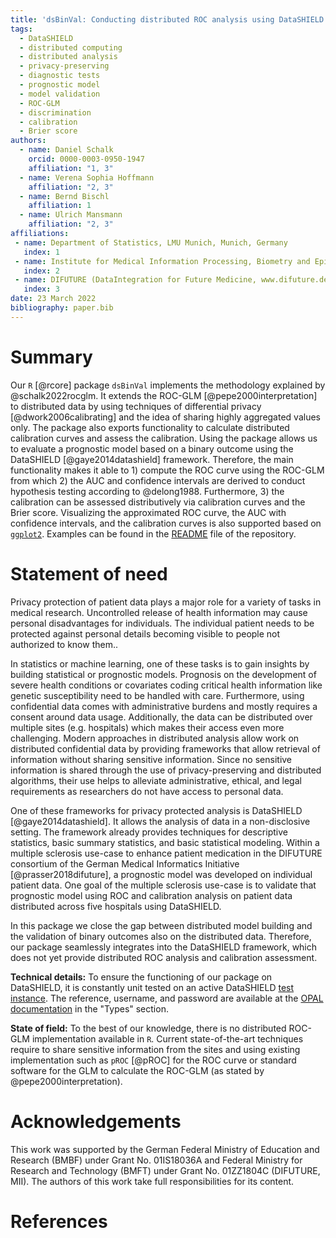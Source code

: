 ```yaml
---
title: 'dsBinVal: Conducting distributed ROC analysis using DataSHIELD'
tags:
  - DataSHIELD
  - distributed computing
  - distributed analysis
  - privacy-preserving
  - diagnostic tests
  - prognostic model
  - model validation
  - ROC-GLM
  - discrimination
  - calibration
  - Brier score
authors:
  - name: Daniel Schalk
    orcid: 0000-0003-0950-1947
    affiliation: "1, 3"
  - name: Verena Sophia Hoffmann
    affiliation: "2, 3"
  - name: Bernd Bischl
    affiliation: 1
  - name: Ulrich Mansmann
    affiliation: "2, 3"
affiliations:
 - name: Department of Statistics, LMU Munich, Munich, Germany
   index: 1
 - name: Institute for Medical Information Processing, Biometry and Epidemiology, LMU Munich, Munich, Germany
   index: 2
 - name: DIFUTURE (DataIntegration for Future Medicine, www.difuture.de), LMU Munich, Munich, Germany
   index: 3
date: 23 March 2022
bibliography: paper.bib
---
```


# Summary

Our `R` [@rcore] package `dsBinVal` implements the methodology explained by @schalk2022rocglm. It extends the ROC-GLM [@pepe2000interpretation] to distributed data by using techniques of differential privacy [@dwork2006calibrating] and the idea of sharing highly aggregated values only. The package also exports functionality to calculate distributed calibration curves and assess the calibration. Using the package allows us to evaluate a prognostic model based on a binary outcome using the DataSHIELD [@gaye2014datashield] framework. Therefore, the main functionality makes it able to 1) compute the ROC curve using the ROC-GLM from which 2) the AUC and confidence intervals are derived to conduct hypothesis testing according to @delong1988. Furthermore, 3) the calibration can be assessed distributively via calibration curves and the Brier score. Visualizing the approximated ROC curve, the AUC with confidence intervals, and the calibration curves is also supported based on [`ggplot2`](https://ggplot2.tidyverse.org/reference/ggplot.html). Examples can be found in the [README](https://github.com/difuture-lmu/dsBinVal) file of the repository.

# Statement of need

Privacy protection of patient data plays a major role for a variety of tasks in medical research. Uncontrolled release of health information may cause personal disadvantages for individuals. The individual patient needs to be protected against personal details becoming visible to people not authorized to know them..

In statistics or machine learning, one of these tasks is to gain insights by building statistical or prognostic models. Prognosis on the development of severe health conditions or covariates coding critical health information like genetic susceptibility need to be handled with care. Furthermore, using confidential data comes with administrative burdens and mostly requires a consent around data usage. Additionally, the data can be distributed over multiple sites (e.g. hospitals) which makes their access even more challenging. Modern approaches in distributed analysis allow work on distributed confidential data by providing frameworks that allow retrieval of information without sharing sensitive information. Since no sensitive information is shared through the use of privacy-preserving and distributed algorithms, their use helps to alleviate administrative, ethical, and legal requirements as researchers do not have access to personal data.

One of these frameworks for privacy protected analysis is DataSHIELD [@gaye2014datashield]. It allows the analysis of data in a non-disclosive setting. The framework already provides techniques for descriptive statistics, basic summary statistics, and basic statistical modeling. Within a multiple sclerosis use-case to enhance patient medication in the DIFUTURE consortium of the German Medical Informatics Initiative [@prasser2018difuture], a prognostic model was developed on individual patient data. One goal of the multiple sclerosis use-case is to validate that prognostic model using ROC and calibration analysis on patient data distributed across five hospitals using DataSHIELD.

In this package we close the gap between distributed model building and the validation of binary outcomes also on the distributed data. Therefore, our package seamlessly integrates into the DataSHIELD framework, which does not yet provide distributed ROC analysis and calibration assessment.

__Technical details:__ To ensure the functioning of our package on DataSHIELD, it is constantly unit tested on an active DataSHIELD [test instance](opal-demo.obiba.org). The reference, username, and password are available at the [OPAL documentation](opaldoc.obiba.org/en/latest/resources.html) in the "Types" section.

__State of field:__ To the best of our knowledge, there is no distributed ROC-GLM implementation available in `R`. Current state-of-the-art techniques require to share sensitive information from the sites and using existing implementation such as `pROC` [@pROC] for the ROC curve or standard software for the GLM to calculate the ROC-GLM (as stated by @pepe2000interpretation).

# Acknowledgements

This work was supported by the German Federal Ministry of Education and Research (BMBF)
under Grant No. 01IS18036A and Federal Ministry for Research and Technology (BMFT) under
Grant No. 01ZZ1804C (DIFUTURE, MII). The authors of this work take full responsibilities
for its content.

# References

